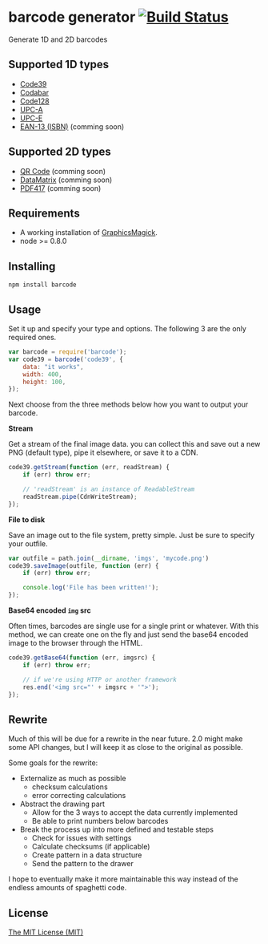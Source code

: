 # barcode generator [![Build Status](https://secure.travis-ci.org/samt/barcode.png)](http://travis-ci.org/samt/barcode)

Generate 1D and 2D barcodes

## Supported 1D types

* [Code39](http://en.wikipedia.org/wiki/Code39)
* [Codabar](http://en.wikipedia.org/wiki/Codabar)
* [Code128](http://en.wikipedia.org/wiki/Code128)
* [UPC-A](http://en.wikipedia.org/wiki/Universal_Product_Code)
* [UPC-E](http://en.wikipedia.org/wiki/Universal_Product_Code#UPC-E)
* [EAN-13 (ISBN)](http://en.wikipedia.org/wiki/EAN) (comming soon)


## Supported 2D types

* [QR Code](http://en.wikipedia.org/wiki/QR_Code) (comming soon)
* [DataMatrix](http://en.wikipedia.org/wiki/DataMatrix) (comming soon)
* [PDF417](http://en.wikipedia.org/wiki/PDF417) (comming soon)

## Requirements

- A working installation of [GraphicsMagick](http://www.graphicsmagick.org/).
- node >= 0.8.0

## Installing

	npm install barcode

## Usage

Set it up and specify your type and options. The following 3 are the only
required ones.

```javascript
var barcode = require('barcode');
var code39 = barcode('code39', {
	data: "it works",
	width: 400,
	height: 100,
});
```

Next choose from the three methods below how you want to output your barcode.

**Stream**

Get a stream of the final image data. you can collect this and save out a new
PNG (default type), pipe it elsewhere, or save it to a CDN.

```javascript
code39.getStream(function (err, readStream) {
	if (err) throw err;

	// 'readStream' is an instance of ReadableStream
	readStream.pipe(CdnWriteStream);
});
```

**File to disk**

Save an image out to the file system, pretty simple. Just be sure to specify
your outfile.

```javascript
var outfile = path.join(__dirname, 'imgs', 'mycode.png')
code39.saveImage(outfile, function (err) {
	if (err) throw err;

	console.log('File has been written!');
});
```

**Base64 encoded `img` src**

Often times, barcodes are single use for a single print or whatever. With this
method, we can create one on the fly and just send the base64 encoded image to
the browser through the HTML.

```javascript
code39.getBase64(function (err, imgsrc) {
	if (err) throw err;

	// if we're using HTTP or another framework
	res.end('<img src="' + imgsrc + '">');
});
```

## Rewrite

Much of this will be due for a rewrite in the near future. 2.0 might make some
API changes, but I will keep it as close to the original as possible.

Some goals for the rewrite:

- Externalize as much as possible
	- checksum calculations
	- error correcting calculations
- Abstract the drawing part
	- Allow for the 3 ways to accept the data currently implemented
	- Be able to print numbers below barcodes
- Break the process up into more defined and testable steps
	- Check for issues with settings
	- Calculate checksums (if applicable)
	- Create pattern in a data structure
	- Send the pattern to the drawer

I hope to eventually make it more maintainable this way instead of the endless
amounts of spaghetti code.

## License

[The MIT License (MIT)](http://opensource.org/licenses/mit-license.php)
